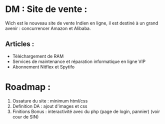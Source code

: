 # DM : Site de vente :
Wich est le nouveau site de vente Indien en ligne, il est destiné à un grand avenir : concurrencer Amazon et Alibaba.
## Articles :
- Téléchargement de RAM
- Services de maintenance et réparation informatique en ligne VIP
- Abonnement Nitflex et Spytifo
# Roadmap :
1. Ossature du site : minimum html/css
2. Definition DA : ajout d'images et css
3. Finitions Bonus : interactivité avec du php (page de login, pannier) (voir cour de SIN)
